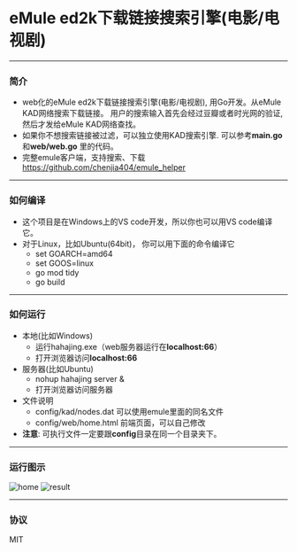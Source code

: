 # eMule ed2k下载链接搜索引擎(电影/电视剧)

---
### 简介
* web化的eMule ed2k下载链接搜索引擎(电影/电视剧), 用Go开发。从eMule KAD网络搜索下载链接。 用户的搜索输入首先会经过豆瓣或者时光网的验证, 然后才发给eMule KAD网络查找。
* 如果你不想搜索链接被过滤，可以独立使用KAD搜索引擎. 可以参考**main.go**和**web/web.go** 里的代码。
* 完整emule客户端，支持搜索、下载 https://github.com/chenjia404/emule_helper

---
### 如何编译
- 这个项目是在Windows上的VS code开发，所以你也可以用VS code编译它。
- 对于Linux，比如Ubuntu(64bit)， 你可以用下面的命令编译它
    * set GOARCH=amd64
    * set GOOS=linux
    * go mod tidy
    * go build


---
### 如何运行
- 本地(比如Windows)
    * 运行hahajing.exe（web服务器运行在**localhost:66**）
    * 打开浏览器访问**localhost:66**
- 服务器(比如Ubuntu)
    * nohup hahajing server &
    * 打开浏览器访问服务器
- 文件说明
    * config/kad/nodes.dat 可以使用emule里面的同名文件
    * config/web/home.html 前端页面，可以自己修改
- **注意**: 可执行文件一定要跟**config**目录在同一个目录夹下。

---
### 运行图示
![home](./doc/home.png)
![result](./doc/result.png)

---
### 协议
MIT
